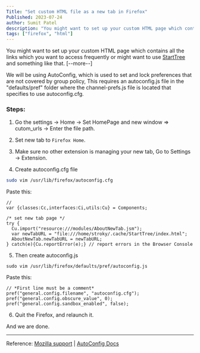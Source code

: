 ```yaml
---
Title: "Set custom HTML file as a new tab in Firefox"
Published: 2023-07-24
author: Sumit Patel
description: "You might want to set up your custom HTML page which contains all the links which you want to access frequently or might want to use [StartTree](https"
tags: ["firefox", "html"]
---
```


You might want to set up your custom HTML page which contains all the links which you want to access frequently or might want to use [StartTree](https://github.com/Paul-Houser/StartTree) and something like that. [--more--]

We will be using AutoConfig, which is used to set and lock preferences that are not covered by group policy,
This requires an autoconfig.js file in the "defaults/pref" folder where the channel-prefs.js file is located that specifies to use autoconfig.cfg.

### Steps: 

1. Go the settings → Home → Set HomePage and new window  => cutom_urls → Enter the file path.

2. Set new tab to `Firefox Home`.

3. Make sure no other extension is managing your new tab, Go to Settings → Extension.

4. Create autoconfig.cfg file 

```bash
sudo vim /usr/lib/firefox/autoconfig.cfg
```  

Paste this:

```
//
var {classes:Cc,interfaces:Ci,utils:Cu} = Components;

/* set new tab page */
try {
  Cu.import("resource:///modules/AboutNewTab.jsm");
  var newTabURL = "file:///home/stroky/.cache/StartTree/index.html";
  AboutNewTab.newTabURL = newTabURL;
} catch(e){Cu.reportError(e);} // report errors in the Browser Console
```

    


5. Then create autoconfig.js

```
sudo vim /usr/lib/firefox/defaults/pref/autoconfig.js
```

Paste this:

```
// *First line must be a comment*
pref("general.config.filename", "autoconfig.cfg");
pref("general.config.obscure_value", 0);
pref("general.config.sandbox_enabled", false);
```


6. Quit the Firefox, and relaunch it.


And we are done.
&nbsp;
_______
Reference: 
[Mozilla support](https://support.mozilla.org/en-US/questions/1283835) |
[AutoConfig Docs](https://support.mozilla.org/en-US/kb/customizing-firefox-using-autoconfig)
